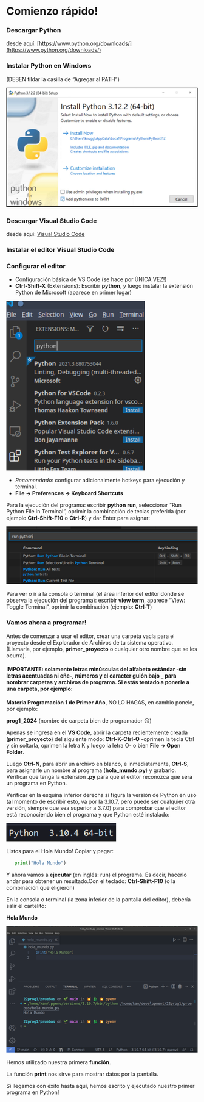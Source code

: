 # Comienzo rápido!

### Descargar Python

desde aquí: [https://www.python.org/downloads/](https://www.python.org/downloads/)

### Instalar Python en Windows

(DEBEN tildar la casilla de “Agregar al PATH”)

![](img/win_ins.png)

### Descargar Visual Studio Code

desde aquí: [Visual Studio Code](https://code.visualstudio.com/download)

### Instalar el editor **Visual Studio Code**
   
### Configurar el editor

- Configuración básica de VS Code (se hace por ÚNICA VEZ!)
- **Ctrl-Shift-X** (Extensions): Escribir **python**, y luego instalar la extensión Python de Microsoft (aparece en primer lugar)
  
![](img/vsc_ext.png)

- *Recomendado*: configurar adicionalmente hotkeys para ejecución y terminal.
- **File -> Preferences -> Keyboard Shortcuts**

Para la ejecución del programa: escribir **python run**, seleccionar “Run Python File in Terminal”, oprimir la combinación de teclas preferida (por ejemplo **Ctrl-Shift-F10** o **Ctrl-R**) y dar Enter para asignar:

![](img/vsc_ks1.png)

Para ver o ir a la consola o terminal (el área inferior del editor donde se observa la ejecución del programa): escribir **view term**, aparece “View: Toggle Terminal”, oprimir la combinación (ejemplo: **Ctrl-T**)

### Vamos ahora a programar!

Antes de comenzar a usar el editor, crear una carpeta vacía para el proyecto desde el Explorador de Archivos de tu sistema operativo. (Llamarla, por ejemplo, **primer_proyecto** o cualquier otro nombre que se les ocurra).

#### IMPORTANTE: solamente letras minúsculas del alfabeto estándar -sin letras acentuadas ni eñe-, números y el caracter guión bajo **_** para nombrar carpetas y archivos de programa. Si estás tentado a ponerle a una carpeta, por ejemplo:

**Materia Programación 1 de Primer Año**, NO LO HAGAS, en cambio ponele, por ejemplo:

**prog1_2024** (nombre de carpeta bien de programador 😏)

Apenas se ingresa en el **VS Code**, abrir la carpeta recientemente creada (**primer_proyecto**) del siguiente modo: **Ctrl-K-Ctrl-O** -oprimen la tecla Ctrl y sin soltarla, oprimen la letra K y luego la letra O- o bien **File -> Open Folder**.

Luego **Ctrl-N**, para abrir un archivo en blanco, e inmediatamente, **Ctrl-S**, para asignarle un nombre al programa (**hola_mundo.py**) y grabarlo. Verificar que tenga la extensión **.py** para que el editor reconozca que será un programa en Python.

Verificar en la esquina inferior derecha si figura la versión de Python en uso (al momento de escribir esto, va por la 3.10.7, pero puede ser cualquier otra versión, siempre que sea superior a 3.7.0) para comprobar que el editor está reconociendo bien el programa y que Python esté instalado:

![](img/vsc_pyv.png)

Listos para el Hola Mundo!
Copiar y pegar:

```py
   print("Hola Mundo")
```

Y ahora vamos a **ejecutar** (en inglés: run) el programa. Es decir, hacerlo andar para obtener un resultado.Con el teclado: **Ctrl-Shift-F10** (o la combinación que eligieron)

En la consola o terminal (la zona inferior de la pantalla del editor),
debería salir el cartelito:

**Hola Mundo**

![](img/hola_mundo.png)

Hemos utilizado nuestra primera **función**.

La función **print** nos sirve para mostrar datos por la pantalla.

Si llegamos con éxito hasta aquí, hemos escrito y ejecutado nuestro primer
programa en Python!
